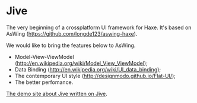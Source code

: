 Jive
====

The very beginning of a crossplatform UI framework for Haxe. It's based on AsWing (https://github.com/longde123/aswing-haxe).

We would like to bring the features below to AsWing.
- Model-View-ViewModel (http://en.wikipedia.org/wiki/Model_View_ViewModel);
- Data Binding (http://en.wikipedia.org/wiki/UI_data_binding);
- The contemporary UI style (http://designmodo.github.io/Flat-UI/);
- The better perfomance. 

[The demo site about Jive written on Jive](http://jiveui.github.io/jive/).
